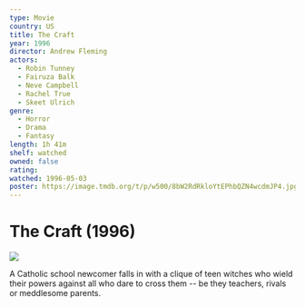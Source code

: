 ```yaml
---
type: Movie
country: US
title: The Craft
year: 1996
director: Andrew Fleming
actors:
  - Robin Tunney
  - Fairuza Balk
  - Neve Campbell
  - Rachel True
  - Skeet Ulrich
genre:
  - Horror
  - Drama
  - Fantasy
length: 1h 41m
shelf: watched
owned: false
rating:
watched: 1996-05-03
poster: https://image.tmdb.org/t/p/w500/8bW2RdRkloYtEPhbQZN4wcdmJP4.jpg
---
```


# The Craft (1996)

![](https://image.tmdb.org/t/p/w500/8bW2RdRkloYtEPhbQZN4wcdmJP4.jpg)

A Catholic school newcomer falls in with a clique of teen witches who wield their powers against all who dare to cross them -- be they teachers, rivals or meddlesome parents.